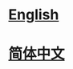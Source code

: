 # <a href='https://mmengine.readthedocs.io/en/latest/'>English</a>

# <a href='https://mmengine.readthedocs.io/zh_CN/latest/'>简体中文</a>
